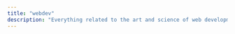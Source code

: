 ```yaml
---
title: "webdev"
description: "Everything related to the art and science of web development."
---
```

